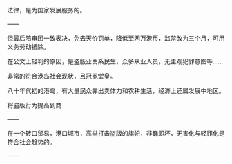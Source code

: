 法律，是为国家发展服务的。

——

但最后陪审团一致表决，免去天价罚单，降低至两万港币，监禁改为三个月，可用义务劳动抵除。

在公文上轻判的原因，是盗版业关系民生，众多从业人员，无主观犯罪意图等……

非常的符合港岛社会现状，且冠冕堂皇。

八十年代初的港岛，有大量民众靠出卖体力和农耕生活，经济上还属发展中地区。

将盗版行为提高到商

——

在一个转口贸易，港口城市，高举打击盗版的旗帜，非蠢即坏，无害化与轻罪化是符合社会趋势的。

——

